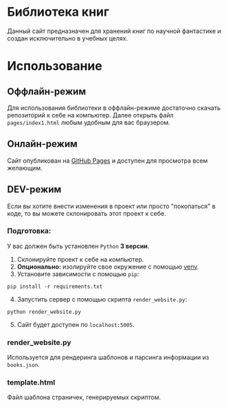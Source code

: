# Библиотека книг
Данный сайт предназначен для хранений книг по научной фантастике и создан исключительно в учебных целях.

# Использование
## Оффлайн-режим
Для использования библиотеки в оффлайн-режиме достаточно скачать репозиторий к себе на компьютер.
Далее открыть файл `pages/index1.html` любым удобным для вас браузером.

## Онлайн-режим
Сайт опубликован на [GitHub Pages](https://wannabenormal.github.io/books-site/pages/index1.html) и доступен для просмотра всем желающим.

## DEV-режим
Если вы хотите внести изменения в проект или просто "покопаться" в коде, то вы можете склонировать этот проект к себе. 

### Подготовка:
У вас должен быть установлен `Python` **3 версии**.
1. Склонируйте проект к себе на компьютер.
2. **Опционально:** изолируйте свое окружение с помощью [venv](https://docs.python.org/3/library/venv.html).
3. Установите зависимости с помощью `pip`:
```
pip install -r requirements.txt
```
4. Запустить сервер с помощью скрипта `render_website.py`:
```
python render_website.py
```
5. Сайт будет доступен по `localhost:5005`.

### render_website.py
Используется для рендеринга шаблонов и парсинга информации из `books.json`.

### template.html
Файл шаблона страничек, генерируемых скриптом.